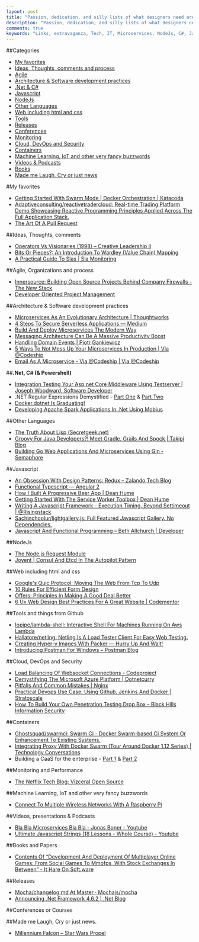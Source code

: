 ```yaml
---
layout: post
title: "Passion, dedication, and silly lists of what designers need are what designers need."
description: "Passion, dedication, and silly lists of what designers need are what designers need."
comments: true
keywords: "Links, extravaganza, Tech, IT, Microservices, NodeJs, C#, Javascript, Solution architecture"
---
```

##Categories
* [My favorites](#favorites)
* [Ideas, Thoughts, comments and process](#ideas)
* [Agile](#agile)
* [Architecture & Software development practices](#development)
* [.Net & C#](#net)
* [Javascript](#javascript)
* [NodeJs](#nodejs)
* [Other Languages](#polygloting)
* [Web including html and css](#web)
* [Tools](#tools)
* [Releases](#releases)
* [Conferences](#conferences)
* [Monitoring](#monitoring)
* [Cloud, DevOps and Security](#devops)
* [Containers](#containers)
* [Machine Learning, IoT and other very fancy buzzwords](#iot)
* [Videos & Podcasts](#videos)
* [Books](#books)
* [Made me Laugh, Cry or just news](#news)

#My favorites<a name="favorites"></a>
* [Getting Started With Swarm Mode | Docker Orchestration | Katacoda](https://www.katacoda.com/courses/docker-orchestration/getting-started-with-swarm-mode)
* [Adaptiveconsulting/reactivetradercloud: Real-time Trading Platform Demo Showcasing Reactive Programming Principles Applied Across The Full Application Stack.](https://github.com/AdaptiveConsulting/ReactiveTraderCloud)
* [The Art Of A Pull Request](https://ponyfoo.com/articles/art-of-pull-request)

##Ideas, Thoughts, comments <a name="ideas"></a>
* [Operators Vs Visionaries (1998) – Creative Leadership Ii](https://creativeleadership.wordpress.com/2016/06/26/operators-vs-visionaries-1998/)
* [Bits Or Pieces?: An Introduction To Wardley (Value Chain) Mapping](http://blog.gardeviance.org/2015/02/an-introduction-to-wardley-value-chain.html)
* [A Practical Guide To Slas | Sla Monitoring](http://blog.catchpoint.com/2016/08/04/sla-practical-guide/)

##Agile, Organizations and process<a name="agile"></a>
* [Innersource: Building Open Source Projects Behind Company Firewalls - The New Stack](http://thenewstack.io/github-bloomberg-talk-using-innersource-build-open-source-project-development-behind-company-firewalls/)
* [Developer Oriented Project Management](https://boagworld.com/dev/developer-oriented-project-management/)

##Architecture & Software development practices <a name="development"></a>
* [Microservices As An Evolutionary Architecture | Thoughtworks](https://www.thoughtworks.com/insights/blog/microservices-evolutionary-architecture)
* [4 Steps To Secure Serverless Applications — Medium](https://medium.com/@marknca/4-steps-to-secure-serverless-applications-1274f0f5d321#.fvfltxhfp)
* [Build And Deploy Microservices The Modern Way](http://blog.eisele.net/2016/08/build-and-deploy-microservices-modern.html)
* [Messaging Architecture Can Be A Massive Productivity Boost](https://derickbailey.com/2016/08/01/messaging-architecture-can-be-a-massive-productivity-boost/)
* [Handling Domain Events | Piotr Gankiewicz](http://piotrgankiewicz.com/2016/08/01/handling-domain-events/)
* [5 Ways To Not Mess Up Your Microservices In Production | Via @Codeship](https://blog.codeship.com/5-ways-not-mess-microservices-production/)
* [Email As A Microservice - Via @Codeship | Via @Codeship](https://blog.codeship.com/email-as-a-microservice/)

##**.Net, C# (& Powershell)**  <a name="net"></a>
* [Integration Testing Your Asp.net Core Middleware Using Testserver | Joseph Woodward, Software Developer](http://josephwoodward.co.uk//2016/07/integration-testing-asp-net-core-middleware)
* .NET Regular Expressions Demystified - [Part One](http://www.c-sharpcorner.com/article/net-regular-expressions-demystified-part-one/) & [Part Two](http://www.c-sharpcorner.com/article/net-regular-expressions-demystified-part-two/)
* [Docker.dotnet Is Graduating!](https://ahmetalpbalkan.com/blog/docker-dotnet-is-graduating/)
* [Developing Apache Spark Applications In .Net Using Mobius](https://databricks.com/blog/2016/08/03/developing-apache-spark-applications-in-net-using-mobius.html)

##Other Languages  <a name="polygloting"></a>
* [The Truth About Lisp (Secretgeek.net)](http://www.secretgeek.net/lisp_truth)
* [Groovy For Java Developers?! Meet Gradle, Grails And Spock | Takipi Blog](http://blog.takipi.com/groovy-for-java-developers-meet-gradle-grails-and-spock/)
* [Building Go Web Applications And Microservices Using Gin - Semaphore](https://semaphoreci.com/community/tutorials/building-go-web-applications-and-microservices-using-gin)

##Javascript  <a name="javascript"></a>
* [An Obsession With Design Patterns: Redux – Zalando Tech Blog](https://tech.zalando.de/blog/design-patterns-redux/)
* [Functional Typescript — Angular 2](https://vsavkin.com/functional-typescript-316f0e003dc6#.lflgnwfoi)
* [How I Built A Progressive Beer App | Dean Hume](http://www.deanhume.com/Home/BlogPost/how-i-built-a-progressive-beer-app/10148)
* [Getting Started With The Service Worker Toolbox | Dean Hume](http://deanhume.com/Home/BlogPost/getting-started-with-the-service-worker-toolbox/10134)
* [Writing A Javascript Framework - Execution Timing, Beyond Settimeout | @Risingstack](https://blog.risingstack.com/writing-a-javascript-framework-execution-timing-beyond-settimeout/)
* [Sachinchoolur/lightgallery.js: Full Featured Javascript Gallery. No Dependencies.](https://github.com/sachinchoolur/lightgallery.js)
* [Javascript And Functional Programming – Beth Allchurch | Developer](https://bethallchurch.github.io/JavaScript-and-Functional-Programming/)

##NodeJs <a name="nodejs"></a>
* [The Node.js Request Module](http://stackabuse.com/the-node-js-request-module/)
* [Joyent | Consul And Etcd In The Autopilot Pattern](https://www.joyent.com/blog/consul-etcd-on-triton)

##Web including html and css  <a name="web"></a>
* [Google's Quic Protocol: Moving The Web From Tcp To Udp](https://ma.ttias.be/googles-quic-protocol-moving-web-tcp-udp/)
* [10 Rules For Efficient Form Design](http://babich.biz/10-rules-for-efficient-form-design/)
* [Offers: Principles In Making A Good Deal Better](http://tech.opentable.com/2016/07/15/offers-principles-making-good-deal-better/)
* [6 Ux Web Design Best Practices For A Great Website | Codementor](https://www.codementor.io/design/tutorial/6-ux-web-design-best-practices)

##Tools and things from Github <a name="tools"></a>
* [Iopipe/lambda-shell: Interactive Shell For Machines Running On Aws Lambda](https://github.com/iopipe/lambda-shell)
* [Hallatore/netling: Netling Is A Load Tester Client For Easy Web Testing.](https://github.com/hallatore/Netling)
* [Creating Hyper-v Images With Packer — Hurry Up And Wait!](http://www.hurryupandwait.io/blog/creating-hyper-v-images-with-packer)
* [Introducing Postman For Windows – Postman Blog](http://blog.getpostman.com/2016/08/02/introducing-postman-for-windows/)

##Cloud, DevOps and Security<a name="devops"></a>
* [Load Balancing Of Websocket Connections - Codeproject](http://www.codeproject.com/Articles/1115849/Load-Balancing-of-WebSocket-Connections)
* [Demystifying The Microsoft Azure Platform | Dotnetcurry](http://www.dotnetcurry.com/windows-azure/1299/microsoft-azure-platform-services-overview)
* [Pitfalls And Common Mistakes | Nginx](https://www.nginx.com/resources/wiki/start/topics/tutorials/config_pitfalls/)
* [Practical Devops Use Case: Using Github, Jenkins And Docker | Stratoscale](http://www.stratoscale.com/blog/devops/practical-devops-use-case-github-jenkins-docker/)
* [How To Build Your Own Penetration Testing Drop Box – Black Hills Information Security](http://www.blackhillsinfosec.com/?p=5156)

##Containers <a name="containers"></a>
* [Ghostsquad/swarmci: Swarm Ci - Docker Swarm-based Ci System Or Enhancement To Existing Systems.](https://github.com/ghostsquad/swarmci)
* [Integrating Proxy With Docker Swarm (Tour Around Docker 1.12 Series) | Technology Conversations](https://technologyconversations.com/2016/08/01/integrating-proxy-with-docker-swarm-tour-around-docker-1-12-series/)
* Building a CaaS for the enterprise - [ Part 1](https://scottydoesntknow.io/building-a-caas-for-the-enterprise-part-1/) & [Part 2](https://scottydoesntknow.io/building-a-caas-for-the-enterprise-part-2/)

##Monitoring and Performance <a name="monitoring"></a>
* [The Netflix Tech Blog: Vizceral Open Source](http://techblog.netflix.com/2016/08/vizceral-open-source.html)

##Machine Learning, IoT and other very fancy buzzwords <a name="iot"></a>
* [Connect To Multiple Wireless Networks With A Raspberry Pi](https://www.thepolyglotdeveloper.com/2016/08/connect-multiple-wireless-networks-raspberry-pi/)

##Videos, presentations & Podcasts <a name="videos"></a>
* [Bla Bla Microservices Bla Bla - Jonas Boner - Youtube](https://www.youtube.com/watch?v=9gLrCPVrXo4)
* [Ultimate Javascript Strings (18 Lessons - Whole Course) - Youtube](https://www.youtube.com/watch?v=ot4YGBG5Img)

##Books and Papers<a name="books"></a> 
* [Contents Of “Development And Deployment Of Multiplayer Online Games: From Social Games To Mmofps, With Stock Exchanges In Between” - It Hare On Soft.ware](http://ithare.com/contents-of-development-and-deployment-of-massively-multiplayer-games-from-social-games-to-mmofps-with-stock-exchanges-in-between/)

##Releases <a name="releases"></a>
* [Mocha/changelog.md At Master · Mochajs/mocha](https://github.com/mochajs/mocha/blob/master/CHANGELOG.md#300--2016-07-31)
* [Announcing .Net Framework 4.6.2 | .Net Blog](https://blogs.msdn.microsoft.com/dotnet/2016/08/02/announcing-net-framework-4-6-2/)

##Conferences or Courses<a name="conferences"></a>


##Made me Laugh, Cry or just news. <a name="news"></a>
* [Millennium Falcon – Star Wars Propel](https://www.propelsw.com/products/millennium-falcon#)

